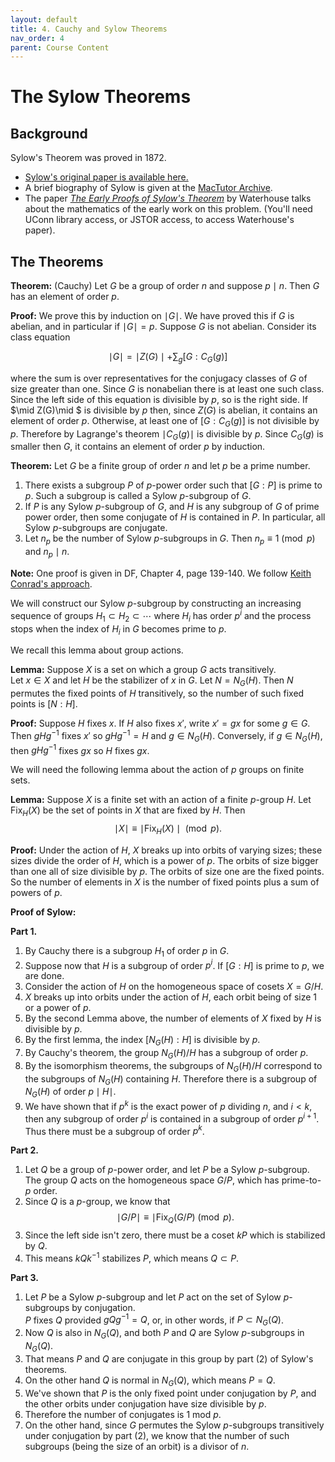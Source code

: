 ```yaml
---
layout: default
title: 4. Cauchy and Sylow Theorems
nav_order: 4
parent: Course Content
---
```


# The Sylow Theorems

## Background

Sylow's Theorem was proved in 1872. 

- [Sylow's original paper is available here.](https://gdz.sub.uni-goettingen.de/id/PPN235181684_0005?tify=%7B%22view%22:%22info%22,%22pages%22:%5B603%5D%7D)
- A brief biography of Sylow is given at the [MacTutor Archive](https://mathshistory.st-andrews.ac.uk/Biographies/Sylow/).  
- The paper [*The Early Proofs of Sylow's Theorem*](https://ezproxy.lib.uconn.edu/login?url=https://www.jstor.org/stable/41133562) by Waterhouse talks
about the mathematics of the early work on this problem.  (You'll need UConn library access, or JSTOR access, to access Waterhouse's paper).

## The Theorems

**Theorem:** (Cauchy) Let $G$ be a group of order $n$ and suppose $p\mid n$.  Then $G$ has an element of order $p$.

**Proof:** We prove this by induction on $\mid G\mid$.  We have proved this if $G$ is abelian, and in particular if $\mid G\mid=p$.  Suppose $G$ is not abelian.  Consider its class equation

$$
\mid G\mid = \mid Z(G)\mid + \sum_{g}[G:C_{G}(g)]
$$

where the sum is over representatives for the conjugacy classes of $G$ of size greater than one.  Since $G$ is nonabelian there is at least one such class.  Since the left side of this equation is divisible by $p$, so is the right side.  If $\mid Z(G)\mid $ is divisible by $p$ then, since $Z(G)$ is abelian, it contains an element of order $p$. Otherwise, at least one of $[G:C_{G}(g)]$ is not divisible by $p$.  Therefore by Lagrange's theorem
$\mid C_{G}(g)\mid$ is divisible by $p$.  Since $C_{G}(g)$ is smaller then $G$, it contains an element of order $p$ by induction.

**Theorem:** Let $G$ be a finite group of order $n$ and let $p$ be a prime number.  

1. There exists a subgroup $P$ of $p$-power order such that $[G:P]$ is prime to $p$. Such a subgroup is called a Sylow $p$-subgroup of $G$. 
2.  If $P$ is any Sylow $p$-subgroup of $G$, and $H$ is any subgroup of $G$ of prime power order, then some conjugate of $H$ is contained in $P$.  In particular, all Sylow $p$-subgroups are conjugate.
3.  Let $n_p$ be the number of Sylow $p$-subgroups in $G$.  Then $n_p\equiv 1 \pmod{p}$ and $n_p\mid n$. 



**Note:** One proof is given in DF, Chapter 4, page 139-140.  We follow [Keith Conrad's approach](https://kconrad.math.uconn.edu/blurbs/grouptheory/sylowpf.pdf). 

We will construct our Sylow $p$-subgroup by constructing an increasing sequence of groups $H_1\subset H_2\subset\cdots$ where $H_{i}$ has order $p^{i}$ and the process stops when the index of $H_{i}$ in $G$ becomes prime to $p$.  

We recall this lemma about group actions. 


**Lemma:** Suppose $X$ is a set on which a group $G$ acts transitively.  
Let $x\in X$ and let $H$ be the stabilizer of
$x$ in $G$.  Let $N=N_{G}(H)$.  Then $N$ permutes the fixed points of $H$ transitively, so the number
of such fixed points is $[N:H]$.

**Proof:**  Suppose $H$ fixes $x$.  If $H$ also fixes $x'$, write $x'=gx$ for some $g\in G$. Then 
$gHg^{-1}$ fixes $x'$ so $gHg^{-1}=H$ and $g\in N_{G}(H)$.  Conversely, if $g\in N_{G}(H)$, then
$gHg^{-1}$ fixes $gx$ so $H$ fixes $gx$.

We will need the following lemma about the action of $p$ groups on finite sets.

**Lemma:** Suppose $X$ is a finite set with an action of a finite $p$-group $H$. Let $\mathrm{Fix}_{H}(X)$
be the set of points in $X$ that are fixed by $H$.  Then 
$$
\mid X\mid \equiv \mid \mathrm{Fix}_{H}(X)\mid\pmod{p}.
$$

**Proof:** Under the action of $H$, $X$ breaks up into orbits of varying sizes; these sizes divide the order of $H$, which is a power of $p$.  The orbits of size bigger than one all of size divisible by $p$.  The orbits of size
one are the fixed points. So the number of elements in $X$ is the number of fixed points plus a sum of powers of $p$. 

**Proof of Sylow:**

**Part 1.**
1. By Cauchy there is  a subgroup $H_1$ of order $p$ in $G$.  
2. Suppose now that $H$ is a subgroup of order $p^{i}$.  If $[G:H]$ is prime to $p$, we are done. 
3. Consider the action of $H$ on the homogeneous space of cosets $X=G/H$. 
4. $X$ breaks up into orbits under the action of $H$, each orbit being of size $1$ or a power of $p$.   
5. By the second Lemma above, the number of elements of $X$ fixed by $H$ is divisible by $p$. 
6. By the first lemma, the index $[N_{G}(H):H]$ is divisible by $p$. 
7. By Cauchy's theorem, the group $N_{G}(H)/H$ has a subgroup of order $p$. 
8. By the isomorphism theorems, the subgroups of $N_{G}(H)/H$ correspond to the subgroups of $N_{G}(H)$ containing $H$.  Therefore there is a subgroup of $N_{G}(H)$ of order $p\mid H\mid$. 
9. We have shown that if $p^{k}$ is the exact power of $p$ dividing $n$, and $i\lt k$, then any subgroup of order $p^{i}$ is contained in a subgroup of order $p^{i+1}$.  Thus there must be a subgroup of order $p^{k}$. 

**Part 2.**
1. Let $Q$ be a group of $p$-power order, and let $P$ be a Sylow $p$-subgroup.  The group $Q$ acts on the 
homogeneous space $G/P$, which has prime-to-$p$ order. 
2.  Since $Q$ is a $p$-group, we know that
$$
\mid G/P\mid \equiv \mid \mathrm{Fix}_{Q}(G/P)\pmod{p}.
$$
3. Since the left side isn't zero, there must be a coset $kP$ which is stabilized by $Q$.  
4. This means
$kQk^{-1}$ stabilizes $P$, which means $Q\subset P$. 

**Part 3.**
1. Let $P$ be a Sylow $p$-subgroup and let $P$ act on the set of Sylow $p$-subgroups by conjugation.  
$P$ fixes $Q$ provided $gQg^{-1}=Q$, or, in other words, if $P\subset N_{G}(Q)$.  
2. Now $Q$ is also in $N_{G}(Q)$,
and both $P$ and $Q$ are Sylow $p$-subgroups in $N_{G}(Q)$.  
3. That means $P$ and $Q$ are conjugate in this group
by part (2) of Sylow's theorems.  
4. On the other hand $Q$ is normal in $N_{G}(Q)$, which means $P=Q$.
5. We've shown that $P$ is the only fixed point under conjugation by $P$, and the other orbits under conjugation have size divisible by $p$.
6. Therefore the number of conjugates is 1 mod $p$.
7. On the other hand, since $G$ permutes the Sylow $p$-subgroups transitively under conjugation by part (2),
we know that the number of such subgroups (being the size of an orbit) is a divisor of $n$. 

